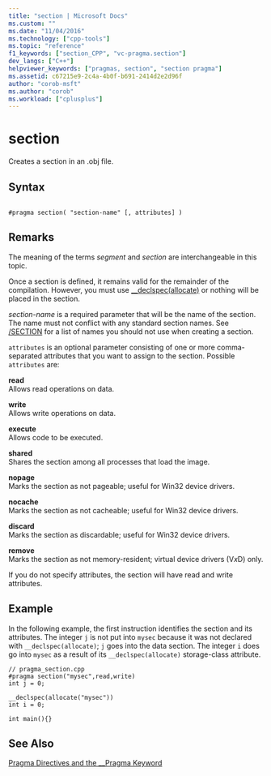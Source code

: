 ```yaml
---
title: "section | Microsoft Docs"
ms.custom: ""
ms.date: "11/04/2016"
ms.technology: ["cpp-tools"]
ms.topic: "reference"
f1_keywords: ["section_CPP", "vc-pragma.section"]
dev_langs: ["C++"]
helpviewer_keywords: ["pragmas, section", "section pragma"]
ms.assetid: c67215e9-2c4a-4b0f-b691-2414d2e2d96f
author: "corob-msft"
ms.author: "corob"
ms.workload: ["cplusplus"]
---
```

# section
Creates a section in an .obj file.  
  
## Syntax  
  
```  
  
#pragma section( "section-name" [, attributes] )  
```  
  
## Remarks  
 The meaning of the terms *segment* and *section* are interchangeable in this topic.  
  
 Once a section is defined, it remains valid for the remainder of the compilation. However, you must use [__declspec(allocate)](../cpp/allocate.md) or nothing will be placed in the section.  
  
 *section-name* is a required parameter that will be the name of the section. The name must not conflict with any standard section names. See [/SECTION](../build/reference/section-specify-section-attributes.md) for a list of names you should not use when creating a section.  
  
 `attributes` is an optional parameter consisting of one or more comma-separated attributes that you want to assign to the section. Possible `attributes` are:  
  
 **read**  
 Allows read operations on data.  
  
 **write**  
 Allows write operations on data.  
  
 **execute**  
 Allows code to be executed.  
  
 **shared**  
 Shares the section among all processes that load the image.  
  
 **nopage**  
 Marks the section as not pageable; useful for Win32 device drivers.  
  
 **nocache**  
 Marks the section as not cacheable; useful for Win32 device drivers.  
  
 **discard**  
 Marks the section as discardable; useful for Win32 device drivers.  
  
 **remove**  
 Marks the section as not memory-resident; virtual device drivers (V*x*D) only.  
  
 If you do not specify attributes, the section will have read and write attributes.  
  
## Example  
 In the following example, the first instruction identifies the section and its attributes. The integer `j` is not put into `mysec` because it was not declared with `__declspec(allocate)`; `j` goes into the data section. The integer `i` does go into `mysec` as a result of its `__declspec(allocate)` storage-class attribute.  
  
```  
// pragma_section.cpp  
#pragma section("mysec",read,write)  
int j = 0;  
  
__declspec(allocate("mysec"))  
int i = 0;  
  
int main(){}  
```  
  
## See Also  
 [Pragma Directives and the __Pragma Keyword](../preprocessor/pragma-directives-and-the-pragma-keyword.md)